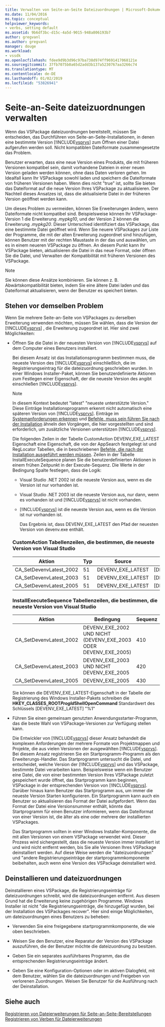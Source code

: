 ```yaml
---
title: Verwalten von Seite-an-Seite Dateizuordnungen | Microsoft-Dokumentation
ms.date: 11/04/2016
ms.topic: conceptual
helpviewer_keywords:
- verbs, setting default
ms.assetid: 9b6df3bc-d15c-4a5d-9015-948a806193b7
author: gregvanl
ms.author: gregvanl
manager: douge
ms.workload:
- vssdk
ms.openlocfilehash: fdee9d9b3d96c97ba738d974ff9691417068121e
ms.sourcegitcommit: 37fb7075b0a65d2add3b137a5230767aa3266c74
ms.translationtype: MT
ms.contentlocale: de-DE
ms.lasthandoff: 01/02/2019
ms.locfileid: "53826941"
---
```

# <a name="manage-side-by-side-file-associations"></a>Seite-an-Seite dateizuordnungen verwalten
Wenn das VSPackage dateizuordnungen bereitstellt, müssen Sie entscheiden, das Durchführen von Seite-an-Seite-Installationen, in denen eine bestimmte Version [!INCLUDE[vsprvs](../code-quality/includes/vsprvs_md.md)] zum Öffnen einer Datei aufgerufen werden soll. Nicht kompatiblen Dateiformate zusammengesetzte das Problem.  
  
 Benutzer erwarten, dass eine neue Version eines Produkts, die mit früheren Versionen kompatibel sein, damit vorhandene Dateien in einer neuen Version geladen werden können, ohne dass Daten verloren gehen. Im Idealfall kann Ihr VSPackage sowohl laden und speichern die Dateiformate von früheren Versionen haben. Wenn dies nicht "true" ist, sollte Sie bieten das Dateiformat auf die neue Version Ihres VSPackage zu aktualisieren. Der Nachteil dieses Ansatzes ist, dass die aktualisierte Datei in der früheren Version geöffnet werden kann.  
  
 Um dieses Problem zu vermeiden, können Sie Erweiterungen ändern, wenn Dateiformate nicht kompatibel sind. Beispielsweise können Ihr VSPackage-Version 1 die Erweiterung *.mypkg10*, und der Version 2 können die Erweiterung *.mypkg20*. Dieser Unterschied identifiziert das VSPackage, das eine bestimmte Datei geöffnet wird. Wenn Sie neuere VSPackages zur Liste der Programme, die mit der alten Erweiterung zugeordnet sind hinzufügen, können Benutzer mit der rechten Maustaste in der das und auswählen, um es in einem neueren VSPackage zu öffnen. An diesem Punkt kann Ihr VSPackage bieten, aktualisieren die Datei in das neue Format, oder öffnen Sie die Datei, und Verwalten der Kompatibilität mit früheren Versionen des VSPackage.  
  
> [!NOTE]
>  Sie können diese Ansätze kombinieren. Sie können z. B. Abwärtskompatibilität bieten, indem Sie eine ältere Datei laden und das Dateiformat aktualisieren, wenn der Benutzer es speichert bieten.  
  
## <a name="face-the-problem"></a>Stehen vor demselben Problem  
 Wenn Sie mehrere Seite-an-Seite von VSPackages zu derselben Erweiterung verwenden möchten, müssen Sie wählen, dass die Version der [!INCLUDE[vsprvs](../code-quality/includes/vsprvs_md.md)] , die Erweiterung zugeordnet ist. Hier sind zwei Möglichkeiten:  
  
- Öffnen Sie die Datei in der neuesten Version von [!INCLUDE[vsprvs](../code-quality/includes/vsprvs_md.md)] auf dem Computer eines Benutzers installiert.  
  
   Bei diesem Ansatz ist das Installationsprogramm bestimmen muss, die neueste Version des [!INCLUDE[vsprvs](../code-quality/includes/vsprvs_md.md)] einschließlich, die im Registrierungseintrag für die dateizuordnung geschrieben wurden. In einer Windows Installer-Paket, können Sie benutzerdefinierte Aktionen zum Festlegen einer Eigenschaft, der die neueste Version des angibt einschließen [!INCLUDE[vsprvs](../code-quality/includes/vsprvs_md.md)].  
  
  > [!NOTE]
  >  In diesem Kontext bedeutet "latest" "neueste unterstützte Version." Diese Einträge Installationsprogramm erkennt nicht automatisch eine späteren Version von [!INCLUDE[vsprvs](../code-quality/includes/vsprvs_md.md)]. Einträge im [Systemanforderungen erkennen](../extensibility/internals/detecting-system-requirements.md) und [Befehle, muss sein führen Sie nach der Installation](../extensibility/internals/commands-that-must-be-run-after-installation.md) ähneln den Vorgängen, die hier vorgestellten und sind erforderlich, um zusätzliche Versionen unterstützen [!INCLUDE[vsprvs](../code-quality/includes/vsprvs_md.md)].  
  
   Die folgenden Zeilen in der Tabelle CustomAction DEVENV_EXE_LATEST Eigenschaft eine Eigenschaft, die von der AppSearch festgelegt ist und RegLocator Tabellen, die in beschriebenen [Befehle, die nach der Installation ausgeführt werden müssen](../extensibility/internals/commands-that-must-be-run-after-installation.md). Zeilen in der Tabelle InstallExecuteSequence planen Sie die benutzerdefinierten Aktionen in einem frühen Zeitpunkt in der Execute-Sequenz. Die Werte in der Bedingung Spalte festlegen, dass die Logik:  
  
  - Visual Studio .NET 2002 ist die neueste Version aus, wenn es die Version ist nur vorhanden ist.  
  
  - Visual Studio .NET 2003 ist die neueste Version aus, nur dann, wenn es vorhanden ist und [!INCLUDE[vsprvs](../code-quality/includes/vsprvs_md.md)] ist nicht vorhanden.  
  
  - [!INCLUDE[vsprvs](../code-quality/includes/vsprvs_md.md)] ist die neueste Version aus, wenn es die Version ist nur vorhanden ist.  
  
    Das Ergebnis ist, dass DEVENV_EXE_LATEST den Pfad der neuesten Version von devenv.exe enthält.  
  
  ### <a name="customaction-table-rows-that-determine-the-latest-version-of-visual-studio"></a>CustomAction Tabellenzeilen, die bestimmen, die neueste Version von Visual Studio  
  
  |Aktion|Typ|Source|Target|  
  |------------|----------|------------|------------|  
  |CA_SetDevenvLatest_2002|51|DEVENV_EXE_LATEST|[DEVENV_EXE_2002]|  
  |CA_SetDevenvLatest_2003|51|DEVENV_EXE_LATEST|[DEVENV_EXE_2003]|  
  |CA_SetDevenvLatest_2005|51|DEVENV_EXE_LATEST|[DEVENV_EXE_2005]|  
  
  ### <a name="installexecutesequence-table-rows-that-determine-the-latest-version-of-visual-studio"></a>InstallExecuteSequence Tabellenzeilen, die bestimmen, die neueste Version von Visual Studio  
  
  |Aktion|Bedingung|Sequenz|  
  |------------|---------------|--------------|  
  |CA_SetDevenvLatest_2002|DEVENV_EXE_2002 UND NICHT (DEVENV_EXE_2003 ODER DEVENV_EXE_2005)|410|  
  |CA_SetDevenvLatest_2003|DEVENV_EXE_2003 UND NICHT DEVENV_EXE_2005|420|  
  |CA_SetDevenvLatest_2005|DEVENV_EXE_2005|430|  
  
   Sie können die DEVENV_EXE_LATEST-Eigenschaft in der Tabelle der Registrierung des Windows Installer-Pakets schreiben die **HKEY_CLASSES_ROOT*ProgId*ShellOpenCommand** Standardwert des Schlüssels [DEVENV_EXE_LATEST] "%1"  
  
- Führen Sie einen gemeinsam genutzten Anwendungsstarter-Programm, das die beste Wahl von VSPackage-Versionen zur Verfügung stellen kann.  
  
   Die Entwickler von [!INCLUDE[vsprvs](../code-quality/includes/vsprvs_md.md)] dieser Ansatz behandelt die komplexen Anforderungen der mehrere Formate von Projektmappen und Projekte, die aus vielen Versionen der ausgewählten [!INCLUDE[vsprvs](../code-quality/includes/vsprvs_md.md)]. Bei diesem Ansatz registrieren Sie ein Startprogramm-Programm als den Erweiterungs-Handler. Das Startprogramm untersucht die Datei, und entscheidet, welche Version der [!INCLUDE[vsprvs](../code-quality/includes/vsprvs_md.md)] und das VSPackage, bestimmte Datei verarbeiten kann. Beispielsweise wenn ein Benutzer eine Datei, die von einer bestimmten Version Ihres VSPackage zuletzt gespeichert wurde öffnet, das Startprogramm kann beginnen, VSPackage in der entsprechenden Version von [!INCLUDE[vsprvs](../code-quality/includes/vsprvs_md.md)]. Darüber hinaus kann Benutzer das Startprogramm aus, um immer die neueste Version Starten konfigurieren. Ein Startprogramm kann auch ein Benutzer so aktualisieren das Format der Datei aufgefordert. Wenn das Format der Datei eine Versionsnummer enthält, könnte das Startprogramm für einen Benutzer informieren, wenn das Dateiformat von einer Version ist, die älter als eine oder mehrere der installierten VSPackages.  
  
   Das Startprogramm sollten in einer Windows Installer-Komponente, die mit allen Versionen von einem VSPackage verwendet wird. Dieser Prozess wird sichergestellt, dass die neueste Version immer installiert ist und wird nicht entfernt werden, bis Sie alle Versionen Ihres VSPackage deinstalliert werden. Auf diese Weise werden die "dateizuordnungen" und "andere Registrierungseinträge der startprogrammkomponente beibehalten, auch wenn eine Version des VSPackage deinstalliert wird.  
  
## <a name="uninstall-and-file-associations"></a>Deinstallieren und dateizuordnungen  
 Deinstallieren eines VSPackage, die Registrierungseinträge für dateizuordnungen schreibt, wird die dateizuordnungen entfernt. Aus diesem Grund hat die Erweiterung keine zugehörigen Programme. Windows Installer ist nicht "die Registrierungseinträge, die hinzugefügt wurden, bei der Installation des VSPackages recover". Hier sind einige Möglichkeiten, um dateizuordnungen eines Benutzers zu beheben:  
  
-   Verwenden Sie eine freigegebene startprogrammkomponente, die wie oben beschrieben.  
  
-   Weisen Sie den Benutzer, eine Reparatur der Version des VSPackage auszuführen, die der Benutzer möchte die dateizuordnung zu besitzen.  
  
-   Geben Sie ein separates ausführbares Programm, das die entsprechenden Registrierungseinträge ändert.  
  
-   Geben Sie eine Konfiguration-Optionen oder im aktiven Dialogfeld, mit dem Benutzer, wählen Sie die dateizuordnungen und Freigeben von verlorenen Zuordnungen. Weisen Sie Benutzer für die Ausführung nach der Deinstallation.  
  
## <a name="see-also"></a>Siehe auch  
 [Registrieren von Dateierweiterungen für Seite-an-Seite-Bereitstellungen](../extensibility/registering-file-name-extensions-for-side-by-side-deployments.md)   
 [Registrieren von Verben für Dateierweiterungen](../extensibility/registering-verbs-for-file-name-extensions.md)